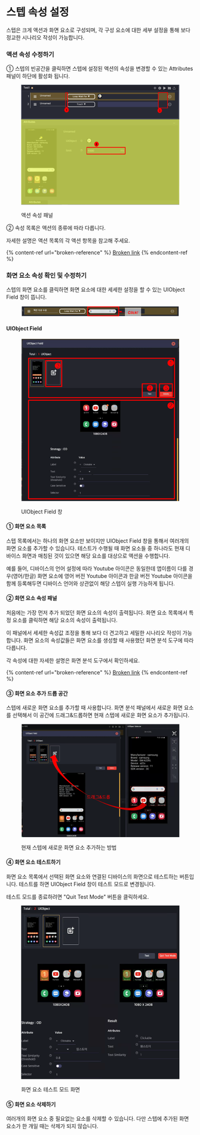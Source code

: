 # 스텝 속성 설정

스텝은 크게 액션과 화면 요소로 구성되며, 각 구성 요소에 대한 세부 설정을 통해 보다 정교한 시나리오 작성이 가능합니다.

### 액션 속성 수정하기

① 스텝의 빈공간을 클릭하면 스텝에 설정된 액션의 속성을 변경할 수 있는 Attributes 패널이 하단에 활성화 됩니다.

<figure><img src="../.gitbook/assets/image (126).png" alt=""><figcaption><p>액션 속성 패널</p></figcaption></figure>



② 속성 목록은 액션의 종류에 따라 다릅니다.

자세한 설명은 액션 목록의 각 액션 항목을 참고해 주세요.

{% content-ref url="broken-reference" %}
[Broken link](broken-reference)
{% endcontent-ref %}

### 화면 요소 속성 확인 및 수정하기

스텝의 화면 요소를 클릭하면 화면 요소에 대한 세세한 설정을 할 수 있는 UIObject Field 창이 뜹니다.

<figure><img src="../.gitbook/assets/image (191).png" alt=""><figcaption></figcaption></figure>

#### UIObject Field

<figure><img src="../.gitbook/assets/image (125).png" alt=""><figcaption><p>UIObject Field 창</p></figcaption></figure>

#### ① 화면 요소 목록

스텝 목록에서는 하나의 화면 요소만 보이지만 UIObject Field 창을 통해서 여러개의 화면 요소를 추가할 수 있습니다.  테스트가 수행될 때 화면 요소들 중 하나라도 현재 디바이스 화면과 매칭된 것이 있으면 해당 요소를 대상으로 액션을 수행합니다.

예를 들어, 디바이스의 언어 설정에 따라 Youtube 아이콘은 동일한데 앱이름이 다를 경우(영어/한글) 화면 요소에 영어 버전 Youtube 아이콘과 한글 버전 Youtube 아이콘을 함께 등록해두면 디바이스 언어와 상관없이 해당 스텝이 실행 가능하게 됩니다.

#### ② 화면 요소 속성 패널

처음에는 가장 먼저 추가 되었던 화면 요소의 속성이 출력됩니다. 화면 요소 목록에서 특정 요소를 클릭하면 해당 요소의 속성이 출력됩니다.

이 패널에서 세세한 속성값 조정을 통해 보다 더 견고하고 세밀한 시나리오 작성이 가능합니다. 화면 요소의 속성값들은 화면 요소를 생성할 때 사용했던 화면 분석 도구에 따라 다릅니다.

각 속성에 대한 자세한 설명은 화면 분석 도구에서 확인하세요.

{% content-ref url="broken-reference" %}
[Broken link](broken-reference)
{% endcontent-ref %}

#### ③ 화면 요소 추가 드롭 공간

스텝에 새로운 화면 요소를 추가할 때 사용합니다. 화면 분석 패널에서 새로운 화면 요소를 선택해서 이 공간에 드래그&드롭하면 현재 스텝에 새로운 화면 요소가 추가됩니다.

<figure><img src="../.gitbook/assets/image (65).png" alt=""><figcaption><p>현재 스텝에 새로운 화면 요소 추가하는 방법</p></figcaption></figure>

#### ④ 화면 요소 테스트하기

화면 요소 목록에서 선택된 화면 요소와 연결된 디바이스의 화면으로 테스트하는 버튼입니다.  테스트를 하면 UIObject Field 창이 테스트 모드로 변경됩니다.&#x20;

테스트 모드를 종료하려면 "Quit Test Mode" 버튼을 클릭하세요.

<figure><img src="../.gitbook/assets/image (162).png" alt=""><figcaption><p>화면 요소 테스트 모드 화면</p></figcaption></figure>

#### ⑤ 화면 요소 삭제하기

여러개의 화면 요소 중 필요없는 요소를 삭제할 수 있습니다. 다만 스텝에 추가된 화면 요소가 한 개일 때는 삭제가 되지 않습니다.

